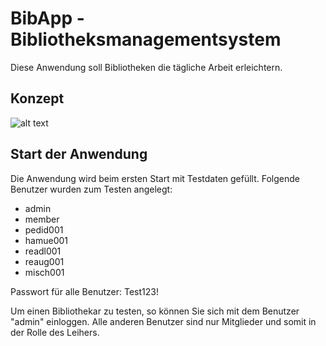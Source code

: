 # BibApp - Bibliotheksmanagementsystem

Diese Anwendung soll Bibliotheken die tägliche Arbeit erleichtern.

## Konzept
![alt text](https://github.com/aletutto/BibApp/blob/master/Plakat.jpg)

## Start der Anwendung
Die Anwendung wird beim ersten Start mit Testdaten gefüllt.
Folgende Benutzer wurden zum Testen angelegt:
- admin
- member
- pedid001
- hamue001
- readl001
- reaug001
- misch001

Passwort für alle Benutzer: Test123!

Um einen Bibliothekar zu testen, so können Sie sich mit dem Benutzer "admin" einloggen.
Alle anderen Benutzer sind nur Mitglieder und somit in der Rolle des Leihers.
